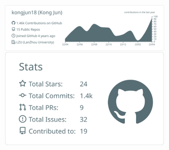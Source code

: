 <div align="center">

![](https://raw.githubusercontent.com/kongjun18/kongjun18/main/profile-summary-card-output/default/0-profile-details.svg)
![](https://raw.githubusercontent.com/kongjun18/kongjun18/main/profile-summary-card-output/default/3-stats.svg)

<!--START_SECTION:waka-->
<!--END_SECTION:waka-->

<!-- BLOG-POST-LIST:START -->
<!-- BLOG-POST-LIST:END -->

</div>
